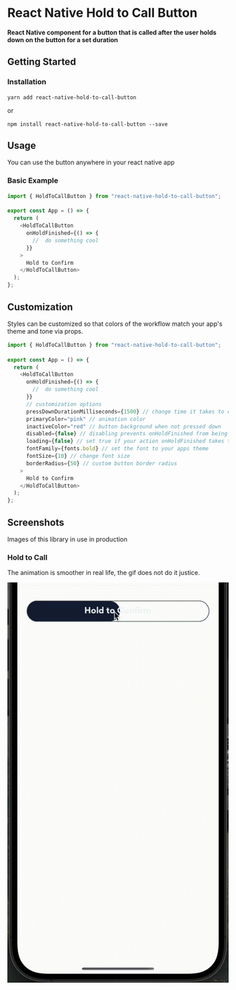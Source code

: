 # React Native Hold to Call Button

**React Native component for a button that is called after the user holds down on the button for a set duration**

## Getting Started

### Installation

```
yarn add react-native-hold-to-call-button
```

or

```
npm install react-native-hold-to-call-button --save
```

## Usage

You can use the button anywhere in your react native app

### Basic Example

```js
import { HoldToCallButton } from "react-native-hold-to-call-button";

export const App = () => {
  return (
    <HoldToCallButton
      onHoldFinished={() => {
        //  do something cool
      }}
    >
      Hold to Confirm
    </HoldToCallButton>
  );
};
```

## Customization

Styles can be customized so that colors of the workflow match your app's theme and tone via props.

```js
import { HoldToCallButton } from "react-native-hold-to-call-button";

export const App = () => {
  return (
    <HoldToCallButton
      onHoldFinished={() => {
        //  do something cool
      }}
      // customization options
      pressDownDurationMilliseconds={1500} // change time it takes to call onHoldFinished
      primaryColor="pink" // animation color
      inactiveColor="red" // button background when not pressed down
      disabled={false} // disabling prevents onHoldFinished from being called and from the animation starting
      loading={false} // set true if your action onHoldFinished takes time
      fontFamily={fonts.bold} // set the font to your apps theme
      fontSize={10} // change font size
      borderRadius={50} // custom button border radius
    >
      Hold to Confirm
    </HoldToCallButton>
  );
};
```

## Screenshots

Images of this library in use in production

### Hold to Call

The animation is smoother in real life, the gif does not do it justice.

![hold to call button](https://raw.githubusercontent.com/adamsonb12/react-native-hold-to-call-button/main/images/hold-to-call.gif)
